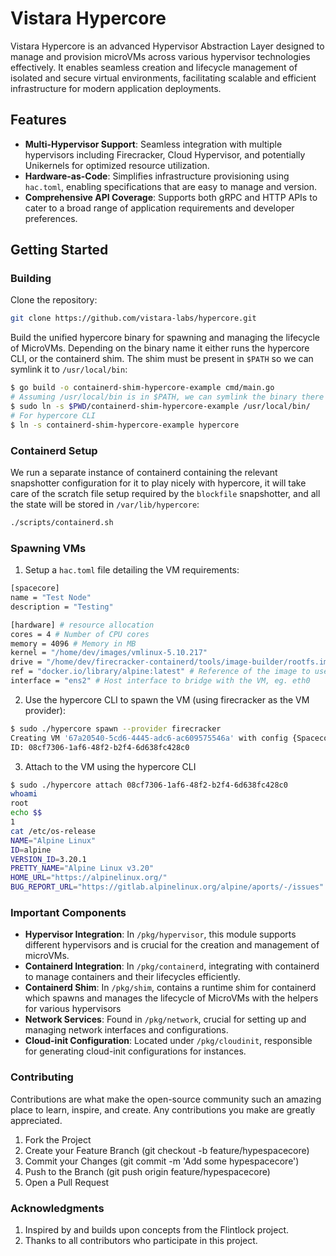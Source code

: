 # Vistara Hypercore

Vistara Hypercore is an advanced Hypervisor Abstraction Layer designed to manage and provision microVMs across various hypervisor technologies effectively. It enables seamless creation and lifecycle management of isolated and secure virtual environments, facilitating scalable and efficient infrastructure for modern application deployments.

## Features

- **Multi-Hypervisor Support**: Seamless integration with multiple hypervisors including Firecracker, Cloud Hypervisor, and potentially Unikernels for optimized resource utilization.
- **Hardware-as-Code**: Simplifies infrastructure provisioning using `hac.toml`, enabling specifications that are easy to manage and version.
- **Comprehensive API Coverage**: Supports both gRPC and HTTP APIs to cater to a broad range of application requirements and developer preferences.

## Getting Started

### Building

Clone the repository:

```bash
git clone https://github.com/vistara-labs/hypercore.git
```

Build the unified hypercore binary for spawning and managing the lifecycle of MicroVMs. Depending on the binary name it either runs the hypercore CLI, or the containerd shim. The shim must be present in `$PATH` so we can symlink it to `/usr/local/bin`:

```bash
$ go build -o containerd-shim-hypercore-example cmd/main.go
# Assuming /usr/local/bin is in $PATH, we can symlink the binary there
$ sudo ln -s $PWD/containerd-shim-hypercore-example /usr/local/bin/
# For hypercore CLI
$ ln -s containerd-shim-hypercore-example hypercore
```

### Containerd Setup

We run a separate instance of containerd containing the relevant snapshotter configuration for it to play nicely with hypercore, it will take care of the scratch file setup required by the `blockfile` snapshotter, and all the state will be stored in `/var/lib/hypercore`:

```bash
./scripts/containerd.sh
```

### Spawning VMs

1. Setup a `hac.toml` file detailing the VM requirements:

```bash
[spacecore]
name = "Test Node"
description = "Testing"

[hardware] # resource allocation
cores = 4 # Number of CPU cores
memory = 4096 # Memory in MB
kernel = "/home/dev/images/vmlinux-5.10.217"
drive = "/home/dev/firecracker-containerd/tools/image-builder/rootfs.img"
ref = "docker.io/library/alpine:latest" # Reference of the image to use
interface = "ens2" # Host interface to bridge with the VM, eg. eth0
```

2. Use the hypercore CLI to spawn the VM (using firecracker as the VM provider):

```bash
$ sudo ./hypercore spawn --provider firecracker
Creating VM '67a20540-5cd6-4445-adc6-ac609575546a' with config {Spacecore:{name: description:} Hardware:{Cores:4 Memory:4096 Kernel:/home/dev/images/vmlinux-5.10.217 Drive:/home/dev/firecracker-containerd/tools/image-builder/rootfs.img Interface:ens2 Ref:docker.io/library/alpine:latest}}
ID: 08cf7306-1af6-48f2-b2f4-6d638fc428c0
```

3. Attach to the VM using the hypercore CLI

```bash
$ sudo ./hypercore attach 08cf7306-1af6-48f2-b2f4-6d638fc428c0
whoami
root
echo $$
1
cat /etc/os-release
NAME="Alpine Linux"
ID=alpine
VERSION_ID=3.20.1
PRETTY_NAME="Alpine Linux v3.20"
HOME_URL="https://alpinelinux.org/"
BUG_REPORT_URL="https://gitlab.alpinelinux.org/alpine/aports/-/issues"
```

### Important Components

- **Hypervisor Integration**: In `/pkg/hypervisor`, this module supports different hypervisors and is crucial for the creation and management of microVMs.
- **Containerd Integration**: In `/pkg/containerd`, integrating with containerd to manage containers and their lifecycles efficiently.
- **Containerd Shim**: In `/pkg/shim`, contains a runtime shim for containerd which spawns and manages the lifecycle of MicroVMs with the helpers for various hypervisors
- **Network Services**: Found in `/pkg/network`, crucial for setting up and managing network interfaces and configurations.
- **Cloud-init Configuration**: Located under `/pkg/cloudinit`, responsible for generating cloud-init configurations for instances.

### Contributing

Contributions are what make the open-source community such an amazing place to learn, inspire, and create. Any contributions you make are greatly appreciated.


1. Fork the Project
2. Create your Feature Branch (git checkout -b feature/hypespacecore)
3. Commit your Changes (git commit -m 'Add some hypespacecore')
4. Push to the Branch (git push origin feature/hypespacecore)
5. Open a Pull Request

### Acknowledgments

1. Inspired by and builds upon concepts from the Flintlock project.
2. Thanks to all contributors who participate in this project.
